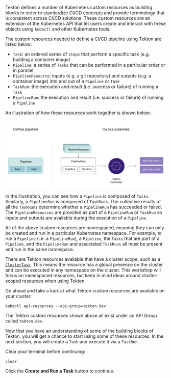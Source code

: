 Tekton defines a number of Kubernetes custom resources as building blocks in order to standardize CI/CD concepts 
and provide terminology that is consistent across CI/CD solutions. These custom resources are an extension of the
Kubernetes API that let users create and interact with these objects using `kubectl` and other Kubernetes tools.

The custom resources needed to define a CI/CD pipeline using Tekton are listed below:

* `Task`: an ordered series of `steps` that perform a specific task (e.g. building a container image)
* `Pipeline`: a series of `Tasks` that can be performed in a particular order or in parallel 
* `PipelineResource`: inputs (e.g. a git repository) and outputs (e.g. a container image) into and out of a `Pipeline` or `Task`
* `TaskRun`: the execution and result (i.e. success or failure) of running a `Task`
* `PipelineRun`: the execution and result (i.e. success or failure) of running a `Pipeline`

An illustration of how these resources work together is shown below:

![Tekton Architecture](images/tekton-architecture.svg)

In the illustration, you can see how a `Pipeline` is composed of 
`Tasks`. Similarly, a `PipelineRun` is composed of `TaskRuns`. The collective results of all the `TaskRuns` determine whether a 
`PipelineRun` has succeeded or failed. The `PipelineResources` are provided as part of a `PipelineRun` or `TaskRun` so inputs and 
outputs are available during the execution of a `Pipeline`. 

All of the above custom resources are namespaced, meaning they can only be created and run in a particular Kubernetes namespace. 
For example, to run a `Pipeline` (i.e. a `PipelineRun`), a `Pipeline`, the `Tasks` that are part of a `Pipeline`, and 
the `PipelineRun` and associated `TaskRuns` all must be present and run in the same namespace.

There are Tekton resources available that have a cluster scope, such as a [`ClusterTask`](https://github.com/tektoncd/pipeline/blob/master/docs/tasks.md#clustertask). This means the resource has a global presence on the cluster and can be executed in any namespace on the cluster. 
This workshop will focus on namespaced resources, but keep in mind ideas around cluster-scoped resources when using Tekton.

Go ahead and take a look at what Tekton custom resources are available on your cluster:

```execute-1
kubectl api-resources --api-group=tekton.dev
```

The Tekton custom resources shown above all exist under an API Group called `tekton.dev`.

Now that you have an understanding of some of the building blocks of Tekton, you will get a chance to start using some of these 
resources. In the next section, you will create a `Task` and execute it via a `TaskRun`.

Clear your terminal before continuing: 

```execute-1
clear
```

Click the **Create and Run a Task** button to continue.